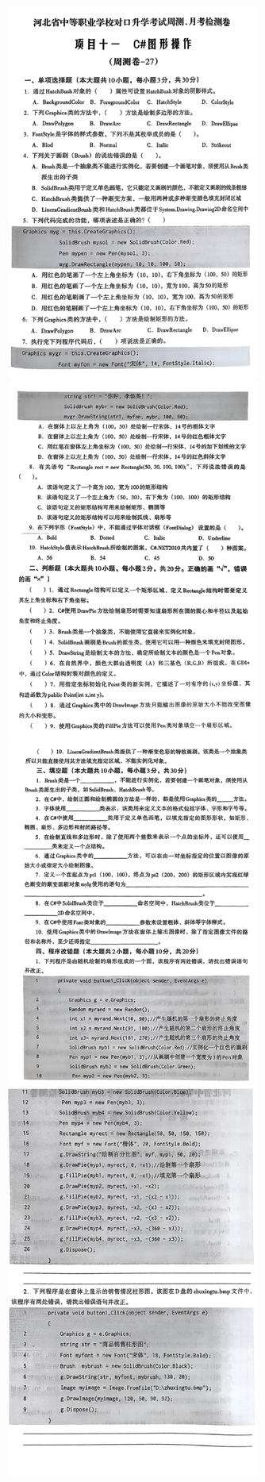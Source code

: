 ![周测月考](images/11-27/week1.png)
![周测月考](images/11-27/week2.png)
![周测月考](images/11-27/week3.png)
![周测月考](images/11-27/week4.png)